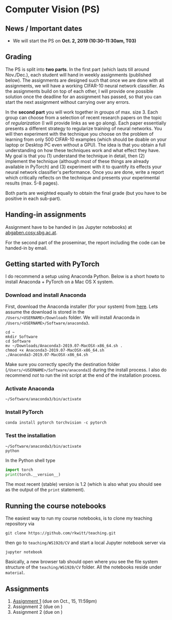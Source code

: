 # Computer Vision (PS)

## News / Important dates

- We will start the PS on **Oct. 2, 2019 (10:30-11:30am, T03)**

## Grading

The PS is split into **two parts**. In the first part (which lasts till around Nov./Dec.), each student will hand in
weekly assignments (published below). The assignments are designed such that once we are done with all assignments, we will have a working CIFAR-10 neural network classifier. As the assignments build on top of each other, I will provide one possible solution once the deadline for an assignment has passed, so that you can start the next assignment without carrying over any errors.

In the **second part** you will work together in groups of max. size 3. Each group can choose from a selection of recent research papers on the topic of *regularization* (I will provide links as we go along). Each paper essentially presents a different strategy to regularize training of neural networks. You will then experiment with the technique you choose on the problem of learning from only 500 CIFAR-10 examples (which should be doable on your laptop or Desktop PC even without a GPU). The idea is that you obtain a full understanding on how these techniques work and what effect they have. My goal is that you (1) understand the technique in detail, then (2) implement the technique (although most of these things are already available in PyTorch) and (3) experiment with it to quantify its effects your neural network classifier's performance. Once you are done, write a report which critically reflects on the technique and presents your experimental results (max. 5-8 pages).

Both parts are weighted equally to obtain the final grade (but you have to be positive in each sub-part).

## Handing-in assignments

Assignment have to be handed in (as Jupyter notebooks) at [abgaben.cosy.sbg.ac.at](https://abgaben.cosy.sbg.ac.at/).

For the second part of the proseminar, the report including the code can be handed-in by email.

## Getting started with PyTorch

I do recommend a setup using Anaconda Python. Below is a short howto to install
Anaconda + PyTorch on a Mac OS X system.

### Download and install Anaconda

First, download the Anaconda installer (for your system) from [here](https://www.anaconda.com/distribution/). Lets assume the download is stored in the  
`/Users/<USERNAME>/Downloads` folder. We will install Anaconda in
`/Users/<USERNAME>/Software/anaconda3`.

```
cd ~
mkdir Software
cd Software
mv ~/Downloads/Anaconda3-2019.07-MacOSX-x86_64.sh .
chmod +x Anaconda3-2019.07-MacOSX-x86_64.sh
./Anaconda3-2019.07-MacOSX-x86_64.sh
```

Make sure you correctly specify the destination folder (`/Users/<USERNAME>/Software/anaconda3`) during the install process. I also do recommend *not* to run the
init script at the end of the installation process.

### Activate Anaconda

```
~/Software/anaconda3/bin/activate
```

### Install PyTorch

```
conda install pytorch torchvision -c pytorch
```

### Test the installation

```
~/Software/anaconda3/bin/activate
python
```

In the Python shell type

```python
import torch
print(torch.__version__)
```

The most recent (stable) version is 1.2 (which is also what you should see as
  the output of the `print` statement).

## Running the course notebooks

The easiest way to run my course notebooks, is to clone my teaching repository
via

```
git clone https://github.com/rkwitt/teaching.git
```

then go to `teaching/WS1920/CV` and start a local Jupyter notebook server via

```
jupyter notebook
```

Basically, a new browser tab should open where you see the file system
structure of the `teaching/WS1920/CV` folder. All the notebooks reside under
`material`.


## Assignments

1. [Assignment 1](1-Assignment.ipynb) (due on Oct., 15, 11:59pm)
2. Assignment 2 (due on )
3. Assignment 2 (due on )
